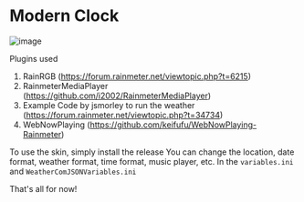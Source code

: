 <h1>Modern Clock</h1>

![image](https://github.com/user-attachments/assets/bb8adeea-738c-4753-b64f-b06b78ff6c37)


Plugins used 
1. RainRGB (https://forum.rainmeter.net/viewtopic.php?t=6215)
2. RainmeterMediaPlayer (https://github.com/i2002/RainmeterMediaPlayer)
3. Example Code by jsmorley to run the weather (https://forum.rainmeter.net/viewtopic.php?t=34734)
4. WebNowPlaying (https://github.com/keifufu/WebNowPlaying-Rainmeter)

To use the skin, simply install the release
You can change the location, date format, weather format, time format, music player, etc.
In the `variables.ini` and `WeatherComJSONVariables.ini`

That's all for now!
